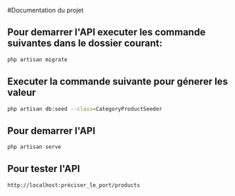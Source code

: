 #Documentation du projet
## Pour demarrer l'API executer les commande suivantes dans le dossier courant:

```bash
php artisan migrate

```
## Executer la commande suivante pour génerer les valeur 
```bash
php artisan db:seed --class=CategoryProductSeeder
```
## Pour demarrer l'API
```bash
php artisan serve
```
## Pour tester l'API 
```bash
http://localhost:préciser_le_port/products
```
